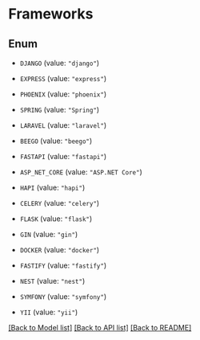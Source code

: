# Frameworks

## Enum


* `DJANGO` (value: `"django"`)

* `EXPRESS` (value: `"express"`)

* `PHOENIX` (value: `"phoenix"`)

* `SPRING` (value: `"Spring"`)

* `LARAVEL` (value: `"laravel"`)

* `BEEGO` (value: `"beego"`)

* `FASTAPI` (value: `"fastapi"`)

* `ASP_NET_CORE` (value: `"ASP.NET Core"`)

* `HAPI` (value: `"hapi"`)

* `CELERY` (value: `"celery"`)

* `FLASK` (value: `"flask"`)

* `GIN` (value: `"gin"`)

* `DOCKER` (value: `"docker"`)

* `FASTIFY` (value: `"fastify"`)

* `NEST` (value: `"nest"`)

* `SYMFONY` (value: `"symfony"`)

* `YII` (value: `"yii"`)


[[Back to Model list]](../README.md#documentation-for-models) [[Back to API list]](../README.md#documentation-for-api-endpoints) [[Back to README]](../README.md)


